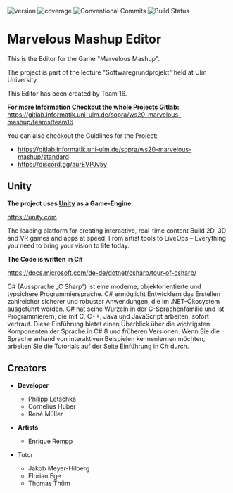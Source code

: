 ![version](https://img.shields.io/badge/version-alpha.1.0-green)
![coverage](https://img.shields.io/badge/coverage-80%25-yellowgreen)
![Conventional Commits](https://img.shields.io/badge/Conventional%20Commits-1.0.0-yellow.svg)
![Build Status](https://travis-ci.org/dwyl/esta.svg?branch=master)

# Marvelous Mashup Editor

This is the Editor for the Game "Marvelous Mashup".

The project is part of the lecture "Softwaregrundprojekt" held at Ulm University.

This Editor has been created by Team 16.

**For more Information Checkout the whole [Projects Gitlab](https://gitlab.informatik.uni-ulm.de/sopra/ws20-marvelous-mashup/teams/team16):**
https://gitlab.informatik.uni-ulm.de/sopra/ws20-marvelous-mashup/teams/team16

You can also checkout the Guidlines for the Project: 
* https://gitlab.informatik.uni-ulm.de/sopra/ws20-marvelous-mashup/standard
* https://discord.gg/aurEVPJv5y


## Unity 

**The project uses [Unity](https://unity.com/) as a Game-Engine.**

https://unity.com 

The leading platform for creating interactive, real-time content Build 2D, 3D and VR games and apps at speed. From artist tools to LiveOps – Everything you need to bring your vision to life today.

**The Code is written in C#**

https://docs.microsoft.com/de-de/dotnet/csharp/tour-of-csharp/

C# (Aussprache „C Sharp“) ist eine moderne, objektorientierte und typsichere Programmiersprache. C# ermöglicht Entwicklern das Erstellen zahlreicher sicherer und robuster Anwendungen, die im .NET-Ökosystem ausgeführt werden. C# hat seine Wurzeln in der C-Sprachenfamilie und ist Programmierern, die mit C, C++, Java und JavaScript arbeiten, sofort vertraut. Diese Einführung bietet einen Überblick über die wichtigsten Komponenten der Sprache in C# 8 und früheren Versionen. Wenn Sie die Sprache anhand von interaktiven Beispielen kennenlernen möchten, arbeiten Sie die Tutorials auf der Seite Einführung in C# durch.

## Creators

* **Developer**
  * Philipp Letschka
  * Cornelius Huber
  * René Müller


* **Artists**
  * Enrique Rempp

* Tutor
  * Jakob Meyer-Hilberg
  * Florian Ege
  * Thomas Thüm
